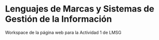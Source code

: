 # Lenguajes de Marcas y Sistemas de Gestión de la Información
Workspace de la página web para la Actividad 1 de LMSG